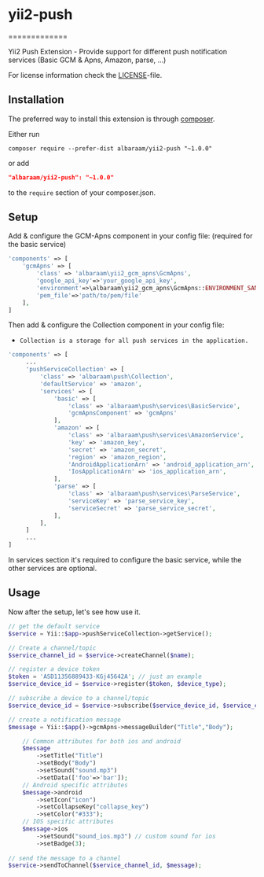 # yii2-push
=============

Yii2 Push Extension - Provide support for different push notification services (Basic GCM &amp; Apns, Amazon, parse, ...)

For license information check the [LICENSE](LICENSE)-file.


Installation
------------

The preferred way to install this extension is through [composer](http://getcomposer.org/download/).

Either run

```
composer require --prefer-dist albaraam/yii2-push "~1.0.0"
```
or add

```json
"albaraam/yii2-push": "~1.0.0"
```

to the `require` section of your composer.json.

Setup
-------

Add & configure the GCM-Apns component in your config file: (required for the basic service)

```php
'components' => [
    'gcmApns' => [
        'class' => 'albaraam\yii2_gcm_apns\GcmApns',
        'google_api_key'=>'your_google_api_key',
        'environment'=>\albaraam\yii2_gcm_apns\GcmApns::ENVIRONMENT_SANDBOX,
        'pem_file'=>'path/to/pem/file'
    ],
]
```

Then add & configure the Collection component in your config file:

- `Collection is a storage for all push services in the application.`

```php
'components' => [
     ...
     'pushServiceCollection' => [
         'class' => 'albaraam\push\Collection',
         'defaultService' => 'amazon',
         'services' => [
             'basic' => [
                 'class' => 'albaraam\push\services\BasicService',
                 'gcmApnsComponent' => 'gcmApns'
             ],
             'amazon' => [
                 'class' => 'albaraam\push\services\AmazonService',
                 'key' => 'amazon_key',
                 'secret' => 'amazon_secret',
                 'region' => 'amazon_region',
                 'AndroidApplicationArn' => 'android_application_arn',
                 'IosApplicationArn' => 'ios_application_arn',
             ],
             'parse' => [
                 'class' => 'albaraam\push\services\ParseService',
                 'serviceKey' => 'parse_service_key',
                 'serviceSecret' => 'parse_service_secret',
             ],
         ],
     ]
     ...
]
```

In services section it's required to configure the basic service, while the other services are optional.

Usage
-------

Now after the setup, let's see how use it.
  
```php
// get the default service
$service = Yii::$app->pushServiceCollection->getService();

// Create a channel/topic
$service_channel_id = $service->createChannel($name);

// register a device token
$token = 'ASD11356889433-KGj45642A'; // just an example
$service_device_id = $service->register($token, $device_type);

// subscribe a device to a channel/topic
$service_device_id = $service->subscribe($service_device_id, $service_channel_id);

// create a notification message
$message = Yii::$app()->gcmApns->messageBuilder("Title","Body");

    // Common attributes for both ios and android
    $message
        ->setTitle("Title")
        ->setBody("Body")
        ->setSound("sound.mp3")
        ->setData(['foo'=>'bar']);
    // Android specific attributes
    $message->android
        ->setIcon("icon")
        ->setCollapseKey("collapse_key")
        ->setColor("#333");
    // IOS specific attributes
    $message->ios
        ->setSound("sound_ios.mp3") // custom sound for ios
        ->setBadge(3);
        
// send the message to a channel
$service->sendToChannel($service_channel_id, $message);
```

